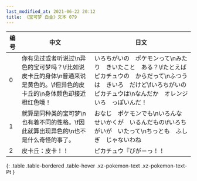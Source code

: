 ```yaml
---
last_modified_at: 2021-06-22 20:12
title: 《宝可梦 白金》文本 079
---
```

| 编号 | 中文 | 日文 |
| ---- | ---- | ---- |
| 0 | 你有见过或者听说过\n异色的宝可梦吗？\f比如说皮卡丘的身体\n普通来说是黄色的。\f但异色的皮卡丘的\n身体颜色却接近橙红色哦！ | いろちがいの　ポケモンって\nみたり　きいたこと　ある？\fたとえば　ピカチュウの　からだって\nふつうは　きいろ　だけど\fいろちがいの　ピカチュウは\nなんだか　オレンジいろ　っぽいんだ！ |
| 1 | 就算是同种类的宝可梦\n也有着不同的性格。\f因此就算出现异色的\n也不是什么奇怪的事了。 | おなじ　ポケモンでも\nいろんな　せいかくが　いるんだもの\fいろちがいが　いたって\nちっとも　ふしぎ　じゃないわね |
| 2 | 皮卡丘：皮卡！！ | ピカチュウ『びが－っ！！ |
{: .table .table-bordered .table-hover .xz-pokemon-text .xz-pokemon-text-Pt }